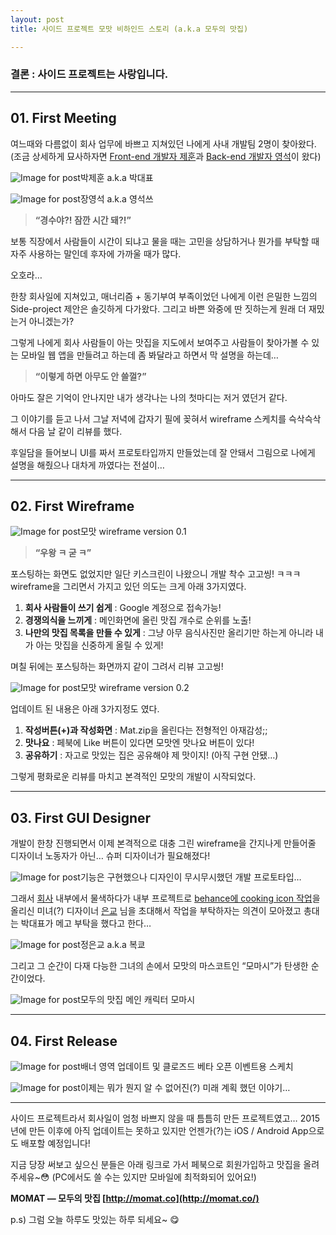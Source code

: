 ```yaml
---
layout: post
title: 사이드 프로젝트 모맛 비하인드 스토리 (a.k.a 모두의 맛집)

---
```


### 결론 : 사이드 프로젝트는 사랑입니다.

<hr/>

## **01. First Meeting**

여느때와 다름없이 회사 업무에 바쁘고 지쳐있던 나에게 사내 개발팀 2명이 찾아왔다. (조금 상세하게 묘사하자면 [Front-end 개발자 제훈](https://www.instagram.com/jehoon.park)과 [Back-end 개발자 영석](https://www.instagram.com/ddangdol/)이 왔다)

![Image for post](https://kimtoma.github.io/media/2017/02/5d6f3-1k0br5ztmddmiteaps3pmwa.png)박제훈 a.k.a 박대표

![Image for post](https://kimtoma.github.io/media/2017/02/168a9-1ehpkksacti8omkvuhbpbtg.png)장영석 a.k.a 영석쓰

> **“경수야?! 잠깐 시간 돼?!”**

보통 직장에서 사람들이 시간이 되냐고 물을 때는 고민을 상담하거나 뭔가를 부탁할 때 자주 사용하는 말인데 후자에 가까울 때가 많다.

오호라…

한창 회사일에 지쳐있고, 매너리즘 + 동기부여 부족이었던 나에게 이런 은밀한 느낌의 Side-project 제안은 솔깃하게 다가왔다. 그리고 바쁜 와중에 딴 짓하는게 원래 더 재밌는거 아니겠는가?

그렇게 나에게 회사 사람들이 아는 맛집을 지도에서 보여주고 사람들이 찾아가볼 수 있는 모바일 웹 앱을 만들려고 하는데 좀 봐달라고 하면서 막 설명을 하는데…

> **“이렇게 하면 아무도 안 쓸껄?”**

아마도 잘은 기억이 안나지만 내가 생각나는 나의 첫마디는 저거 였던거 같다.

그 이야기를 듣고 나서 그날 저녁에 갑자기 필에 꽂혀서 wireframe 스케치를 슥삭슥삭해서 다음 날 같이 리뷰를 했다.

후일담을 들어보니 UI를 짜서 프로토타입까지 만들었는데 잘 안돼서 그림으로 나에게 설명을 해줬으나 대차게 까였다는 전설이…

------

## 02. First Wireframe

![Image for post](https://kimtoma.github.io/media/2017/02/0eb77-1pq7aw-s62lrvfa0quclefw.png)모맛 wireframe version 0.1

> **“우왕 ㅋ 굳 ㅋ”**

포스팅하는 화면도 없었지만 일단 키스크린이 나왔으니 개발 착수 고고씽! ㅋㅋㅋ
wireframe을 그리면서 가지고 있던 의도는 크게 아래 3가지였다.

1. **회사 사람들이 쓰기 쉽게** : Google 계정으로 접속가능!
2. **경쟁의식을 느끼게** : 메인화면에 올린 맛집 개수로 순위를 노출!
3. **나만의 맛집 목록을 만들 수 있게** : 그냥 아무 음식사진만 올리기만 하는게 아니라 내가 아는 맛집을 신중하게 올릴 수 있게!

며칠 뒤에는 포스팅하는 화면까지 같이 그려서 리뷰 고고씽!

![Image for post](https://kimtoma.github.io/media/2017/02/67f59-1oay3rm-fjsyzf4kj2rketq.png)모맛 wireframe version 0.2

업데이트 된 내용은 아래 3가지정도 였다.

1. **작성버튼(+)과 작성화면** : Mat.zip을 올린다는 전형적인 아재감성;;
2. **맛나요** : 페북에 Like 버튼이 있다면 모맛엔 맛나요 버튼이 있다!
3. **공유하기** : 자고로 맛있는 집은 공유해야 제 맛이지! (아직 구현 안됐…)

그렇게 평화로운 리뷰를 마치고 본격적인 모맛의 개발이 시작되었다.

------

## 03. First GUI Designer

개발이 한창 진행되면서 이제 본격적으로 대충 그린 wireframe을 간지나게 만들어줄 디자이너 노동자가 아닌… 슈퍼 디자이너가 필요해졌다!

![Image for post](https://kimtoma.github.io/media/2017/02/675a0-12o_kcfym_ijs7mzr1inyna.jpeg)기능은 구현했으나 디자인이 무시무시했던 개발 프로토타입…

그래서 [회사](http://hnine.com/) 내부에서 물색하다가 내부 프로젝트로 [behance에 cooking icon 작업](https://www.behance.net/gallery/25418707/160-Cooking-Icons)을 올리신 미녀(?) 디자이너 [은교](http://instagram.com/luveunkyo) 님을 초대해서 작업을 부탁하자는 의견이 모아졌고 총대는 박대표가 메고 부탁을 했다고 한다…

![Image for post](https://kimtoma.github.io/media/2017/02/3be43-1tch3px3urr8vicww8tcxea.png)정은교 a.k.a 복쿄

그리고 그 순간이 다재 다능한 그녀의 손에서 모맛의 마스코트인 “모마시”가 탄생한 순간이었다.

![Image for post](https://kimtoma.github.io/media/2017/02/11421-1byby_wsxakzexnv49d1_xa.png)모두의 맛집 메인 캐릭터 모마시

------

## 04. First Release

![Image for post](https://kimtoma.github.io/media/2017/02/092c9-1jblko8_vifa3e3zfnh02ng.jpeg)배너 영역 업데이트 및 클로즈드 베타 오픈 이벤트용 스케치

![Image for post](https://kimtoma.github.io/media/2017/02/d96cc-1y15wyohtsrlpui4pphqfbq.jpeg)이제는 뭐가 뭔지 알 수 없어진(?) 미래 계획 했던 이야기…

------

사이드 프로젝트라서 회사일이 엄청 바쁘지 않을 때 틈틈히 만든 프로젝트였고… 2015년에 만든 이후에 아직 업데이트는 못하고 있지만 언젠가(?)는 iOS / Android App으로도 배포할 예정입니다!

지금 당장 써보고 싶으신 분들은 아래 링크로 가서 페북으로 회원가입하고 맛집을 올려주세유~😳
(PC에서도 쓸 수는 있지만 모바일에 최적화되어 있어요!)

**MOMAT — 모두의 맛집
[http://momat.co](http://momat.co/)**

p.s) 그럼 오늘 하루도 맛있는 하루 되세요~ 😋